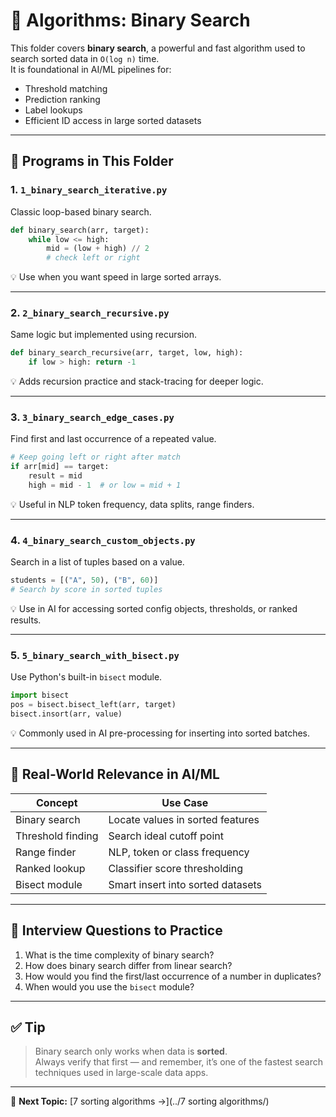 # 🧠 Algorithms: Binary Search

This folder covers **binary search**, a powerful and fast algorithm used to search sorted data in `O(log n)` time.  
It is foundational in AI/ML pipelines for:
- Threshold matching
- Prediction ranking
- Label lookups
- Efficient ID access in large sorted datasets

---

## 📌 Programs in This Folder

### 1. `1_binary_search_iterative.py`

Classic loop-based binary search.

```python
def binary_search(arr, target):
    while low <= high:
        mid = (low + high) // 2
        # check left or right
```

💡 Use when you want speed in large sorted arrays.

---

### 2. `2_binary_search_recursive.py`

Same logic but implemented using recursion.

```python
def binary_search_recursive(arr, target, low, high):
    if low > high: return -1
```

💡 Adds recursion practice and stack-tracing for deeper logic.

---

### 3. `3_binary_search_edge_cases.py`

Find first and last occurrence of a repeated value.

```python
# Keep going left or right after match
if arr[mid] == target:
    result = mid
    high = mid - 1  # or low = mid + 1
```

💡 Useful in NLP token frequency, data splits, range finders.

---

### 4. `4_binary_search_custom_objects.py`

Search in a list of tuples based on a value.

```python
students = [("A", 50), ("B", 60)]
# Search by score in sorted tuples
```

💡 Use in AI for accessing sorted config objects, thresholds, or ranked results.

---

### 5. `5_binary_search_with_bisect.py`

Use Python's built-in `bisect` module.

```python
import bisect
pos = bisect.bisect_left(arr, target)
bisect.insort(arr, value)
```

💡 Commonly used in AI pre-processing for inserting into sorted batches.

---

## 🎯 Real-World Relevance in AI/ML

| Concept           | Use Case |
|-------------------|----------|
| Binary search     | Locate values in sorted features |
| Threshold finding | Search ideal cutoff point |
| Range finder      | NLP, token or class frequency |
| Ranked lookup     | Classifier score thresholding |
| Bisect module     | Smart insert into sorted datasets |

---

## 🧠 Interview Questions to Practice

1. What is the time complexity of binary search?
2. How does binary search differ from linear search?
3. How would you find the first/last occurrence of a number in duplicates?
4. When would you use the `bisect` module?

---

## ✅ Tip

> Binary search only works when data is **sorted**.  
> Always verify that first — and remember, it’s one of the fastest search techniques used in large-scale data apps.

---

📁 **Next Topic:** [7 sorting algorithms →](../7 sorting algorithms/)